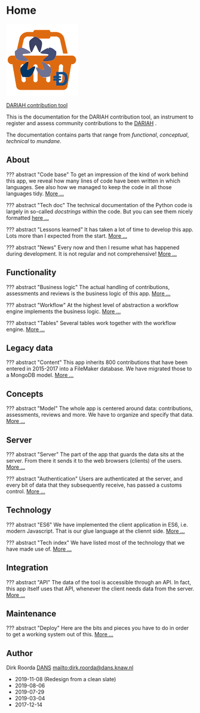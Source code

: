 # Home

![logo](images/inkind_logo.png)

[DARIAH contribution tool]({{liveBase}})

This is the documentation for the DARIAH contribution tool, an instrument to register
and assess community contributions to the [DARIAH]({{dariah}}) .

The documentation contains parts that range from _functional_, _conceptual_, _technical_
to _mundane_.

## About

??? abstract "Code base"
    To get an impression of the kind of work behind this app, we
    reveal how many lines of code have been written in which languages. See also how we
    managed to keep the code in all those languages tidy. [More ...](About/Codebase.md)

??? abstract "Tech doc"
    The technical documentation of the Python code is largely in so-called
    *docstrings* within the code. But you can see them nicely formatted
    [here ...](Maintenance/Techdoc/)

??? abstract "Lessons learned"
    It has taken a lot of time to develop this app. Lots more
    than I expected from the start. [More ...](About/Lessons.md)

??? abstract "News"
    Every now and then I resume what has happened during development. It
    is not regular and not comprehensive! [More ...](About/News.md)

## Functionality

??? abstract "Business logic"
    The actual handling of contributions, assessments and
    reviews is the business logic of this app. [More ...](Functionality/Business.md)

??? abstract "Workflow"
    At the highest level of abstraction a workflow engine implements
    the business logic. [More ...](Functionality/Workflow.md)

??? abstract "Tables"
    Several tables work together with the workflow engine.
    [More ...](Functionality/Tables.md)

## Legacy data

??? abstract "Content"
    This app inherits 800 contributions that have been entered in
    2015-2017 into a FileMaker database. We have migrated those to a MongoDB model.
    [More ...](Legacy/Content.md)

## Concepts

??? abstract "Model"
    The whole app is centered around data: contributions, assessments,
    reviews and more. We have to organize and specify that data.
    [More ...](Concepts/Model.md)

## Server

??? abstract "Server"
    The part of the app that guards the data sits at the server. From
    there it sends it to the web browsers (clients) of the users.
    [More ...](Server/Server.md)

??? abstract "Authentication"
    Users are authenticated at the server, and every bit of
    data that they subsequently receive, has passed a customs control.
    [More ...](Server/Authentication.md)

## Technology

??? abstract "ES6"
    We have implemented the client application in ES6, i.e. modern
    Javascript. That is our glue language at the cliennt side. [More ...](Technology/ES6.md)

??? abstract "Tech index"
    We have listed most of the technology that we have made use
    of. [More ...](Technology/Tech.md)

## Integration

??? abstract "API"
    The data of the tool is accessible through an API. In fact, this app
    itself uses that API, whenever the client needs data from the server.
    [More ...](Integration/API.md)

## Maintenance

??? abstract "Deploy"
    Here are the bits and pieces you have to do in order to get a
    working system out of this. [More ...](Maintenance/Deploy.md)

## Author

Dirk Roorda [DANS]({{dans}}) <mailto:dirk.roorda@dans.knaw.nl>

- 2019-11-08 (Redesign from a clean slate)
- 2019-08-06
- 2019-07-29
- 2019-03-04
- 2017-12-14
